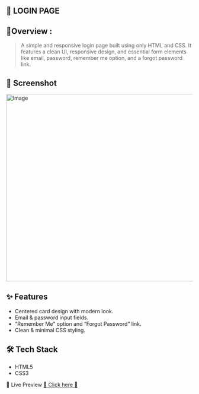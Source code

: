## :memo: LOGIN PAGE

## :bookmark:Overview :
> A simple and responsive login page built using only HTML and CSS.
It features a clean UI, responsive design, and essential form elements like email, password, remember me option, and a forgot password link.

## :camera_flash: Screenshot
<img width="959" height="505" alt="Image" src="https://github.com/user-attachments/assets/dada9d49-05d9-456c-b352-2995c0c191ca" />

## ✨ Features
- Centered card design with modern look.
-  Email & password input fields.
-  “Remember Me” option and “Forgot Password” link.
- Clean & minimal CSS styling.

## 🛠 Tech Stack
- HTML5 
- CSS3 

📍 Live Preview 
[🔗 Click here 🔐](https://login-page-dmau.vercel.app/)
